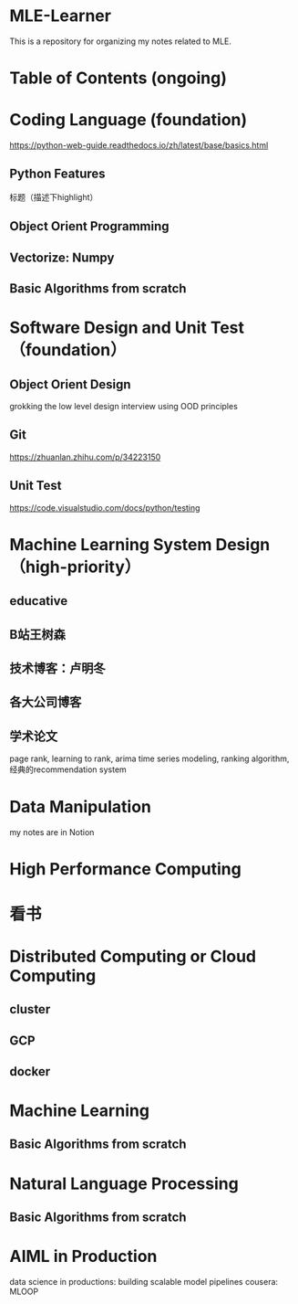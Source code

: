 # MLE-Learner
This is a repository for organizing my notes related to MLE. 

# Table of Contents (ongoing)

# Coding Language (foundation)
https://python-web-guide.readthedocs.io/zh/latest/base/basics.html
## Python Features
标题（描述下highlight）
## Object Orient Programming
## Vectorize: Numpy
## Basic Algorithms from scratch

# Software Design and Unit Test （foundation）
## Object Orient Design
grokking the low level design interview using OOD principles
## Git
https://zhuanlan.zhihu.com/p/34223150
## Unit Test
https://code.visualstudio.com/docs/python/testing


# Machine Learning System Design （high-priority）
## educative
## B站王树森
## 技术博客：卢明冬
## 各大公司博客
## 学术论文
page rank, learning to rank, arima time series modeling, ranking algorithm, 经典的recommendation system

# Data Manipulation
my notes are in Notion

# High Performance Computing 
# 看书

# Distributed Computing or Cloud Computing
## cluster
## GCP
## docker

# Machine Learning
## Basic Algorithms from scratch

# Natural Language Processing
## Basic Algorithms from scratch

# AIML in Production
data science in productions: building scalable model pipelines
cousera: MLOOP

